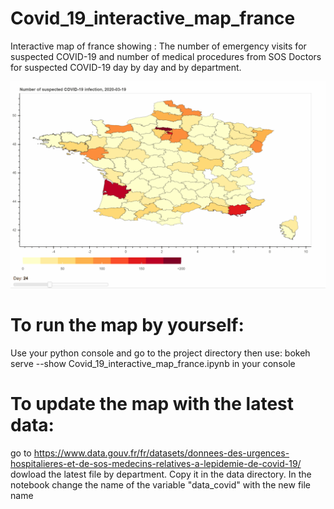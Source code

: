 # Covid_19_interactive_map_france
Interactive map of france showing : The number of emergency visits for suspected COVID-19 and number of medical procedures from SOS Doctors for suspected COVID-19 day by day and by department.

![Covid_19_interactive_map_france_Demo](Covid_19_interactive_map_france/gif_map.gif)

# To run the map by yourself:
Use your python console and go to the project directory
then use:
bokeh serve --show Covid_19_interactive_map_france.ipynb in your console


# To update the map with the latest data:
go to https://www.data.gouv.fr/fr/datasets/donnees-des-urgences-hospitalieres-et-de-sos-medecins-relatives-a-lepidemie-de-covid-19/
dowload the latest file by department.
Copy it in the data directory. 
In the notebook change the name of the variable "data_covid" with the new file name
